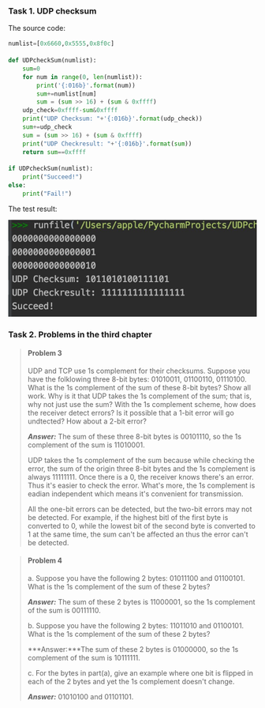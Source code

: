 ### Task 1. UDP checksum

The source code: 

```python
numlist=[0x6660,0x5555,0x8f0c]

def UDPcheckSum(numlist):
    sum=0
    for num in range(0, len(numlist)):
        print('{:016b}'.format(num))
        sum+=numlist[num]
        sum = (sum >> 16) + (sum & 0xffff)
    udp_check=0xffff-sum&0xffff
    print("UDP Checksum: "+'{:016b}'.format(udp_check))
    sum+=udp_check
    sum = (sum >> 16) + (sum & 0xffff)
    print("UDP Checkresult: "+'{:016b}'.format(sum))
    return sum==0xffff

if UDPcheckSum(numlist):
    print("Succeed!")
else:
    print("Fail!")
```

The test result:

![task1.jpg](https://github.com/JULYAI/assignmentsGrade3/blob/master/assignment5/Task1.jpg)



### Task 2. Problems in the third chapter

> #### Problem 3
>
> UDP and TCP use 1s complement for their checksums. Suppose you have the folklowing three 8-bit bytes: 01010011, 01100110, 01110100. What is the 1s complement of the sum of these 8-bit bytes? Show all work. Why is it that UDP takes the 1s complement of the sum; that is, why not just use the sum? With the 1s complement scheme, how does the receiver detect errors? Is it possible that a 1-bit error will go undtected? How about a 2-bit error?
>
> ***Answer:*** The sum of these three 8-bit bytes is 00101110, so the 1s complement of the sum is 11010001.
>
> UDP takes the 1s complement of the sum because while checking the error, the sum of the origin three 8-bit bytes and the 1s complement is always 11111111. Once there is a 0, the receiver knows there's an error. Thus it's easier to check the error. What's more, the 1s complement is eadian independent which means it's convenient for transmission.
>
> All the one-bit errors can be detected, but the two-bit errors may not be detected. For example, if the highest bitl of the first byte is converted to 0, while the lowest bit of the second byte is converted to 1 at the same time, the sum can't be affected an thus the error can't be detected. 

> #### Problem 4
>
> a. Suppose you have the following 2 bytes: 01011100 and 01100101. What is the 1s complement of the sum of these 2 bytes? 
>
> ***Answer:*** The sum of these 2 bytes is 11000001, so the 1s complement of the sum is 00111110.
>
> b. Suppose you have the following 2 bytes: 11011010 and 01100101. What is the 1s complement of the sum of these 2 bytes?
>
> ***Answer:***The sum of these 2 bytes is 01000000, so the 1s complement of the sum is 10111111.
>
> c. For the bytes in part(a), give an example where one bit is flipped in each of the 2 bytes and yet the 1s complement doesn't change.
>
> ***Answer:*** 01010100 and 01101101.
